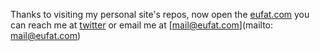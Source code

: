 
Thanks to visiting my personal site's repos, now open the [eufat.com](//eufat.com)
you can reach me at [twitter](//twitter.com/eufat) or email me at [mail@eufat.com](mailto: mail@eufat.com)
